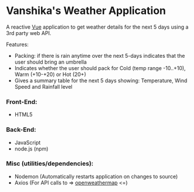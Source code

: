 # Vanshika's Weather Application

A reactive [Vue](https://vuejs.org/) application to get weather details for the next 5 days using a 3rd party web API.

Features:
* Packing: if there is rain anytime over the next 5-days indicates that the user should bring an umbrella
* Indicates whether the user should pack for Cold (temp range -10..+10), Warm (+10-+20) or Hot (20+)
* Gives a summary table for the next 5 days showing: Temperature, Wind Speed and Rainfall level

### Front-End:
* HTML5
### Back-End:
* JavaScript
* node.js (npm)
### Misc (utilities/dependencies):
* Nodemon (Automatically restarts application on changes to source)
* Axios (For API calls to => [openweathermap](openweathermap.org) <=)
